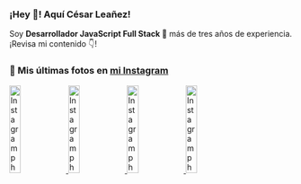<h3>¡Hey 👋! Aquí César Leañez!</h3>

<p>Soy <strong>Desarrollador JavaScript Full Stack 🚀</strong> más de tres años de experiencia.<br />¡Revisa mi contenido 👇!</p>

### 📸 Mis últimas fotos en [mi Instagram](https://instagram.com/cele)


<a href='https://instagram.com/p/C1UpuSGLQiG' target='_blank'>
  <img width='20%' src='https://instagram.fkiv3-1.fna.fbcdn.net/v/t51.29350-15/412513918_1325803934584302_4400498733289087214_n.jpg?stp=dst-jpg_e15&_nc_ht=instagram.fkiv3-1.fna.fbcdn.net&_nc_cat=106&_nc_ohc=9GCLgEB5ODcQ7kNvgFtsmc8&edm=APU89FABAAAA&ccb=7-5&oh=00_AYBdGiMviAHtb0f0HMN_HWZ8pFgotCOQt3pWVcf7hv69kg&oe=669BA89D&_nc_sid=bc0c2c' alt='Instagram photo' />
</a>
<a href='https://instagram.com/p/CzMY3lzxgmx' target='_blank'>
  <img width='20%' src='https://instagram.fkiv3-1.fna.fbcdn.net/v/t51.29350-15/398916226_819142863293745_2426123683154743297_n.webp?stp=dst-jpg_e35&_nc_ht=instagram.fkiv3-1.fna.fbcdn.net&_nc_cat=109&_nc_ohc=QIynEvKyJ6IQ7kNvgEGVBUk&edm=APU89FABAAAA&ccb=7-5&oh=00_AYCwkZiKDbXNVrwv1gN6hoz_3k8LXoZqOeYX1oODgHxTtw&oe=669BA78C&_nc_sid=bc0c2c' alt='Instagram photo' />
</a>
<a href='https://instagram.com/p/CygbQv4uqxM' target='_blank'>
  <img width='20%' src='https://instagram.fkiv3-1.fna.fbcdn.net/v/t51.29350-15/391525959_236593062741789_5868561716480810596_n.webp?stp=dst-jpg_e35&_nc_ht=instagram.fkiv3-1.fna.fbcdn.net&_nc_cat=109&_nc_ohc=LenbqnMwXKgQ7kNvgG3SZXk&gid=a93058fd57e14889acd0f558d42b6e56&edm=APU89FABAAAA&ccb=7-5&oh=00_AYDiOMRz26wELXRroMR8CPIJZbvTXlpZBkBynwdyKZsOwg&oe=669BADC8&_nc_sid=bc0c2c' alt='Instagram photo' />
</a>
<a href='https://instagram.com/p/CxTmOF6vN8M' target='_blank'>
  <img width='20%' src='https://instagram.fkiv3-1.fna.fbcdn.net/v/t51.29350-15/378565944_323878180141713_8920720304536029091_n.jpg?stp=dst-jpg_e15&_nc_ht=instagram.fkiv3-1.fna.fbcdn.net&_nc_cat=109&_nc_ohc=zrUgGJzT6l8Q7kNvgGLOSiq&edm=APU89FABAAAA&ccb=7-5&oh=00_AYCo3DjqNOz5vCvt8aEE3LmBjUWD6mb-iummQZF6nK9AtQ&oe=669BA792&_nc_sid=bc0c2c' alt='Instagram photo' />
</a>
